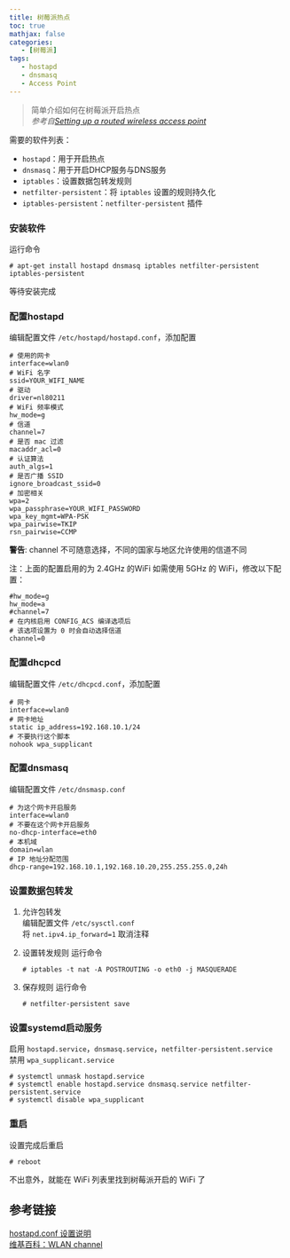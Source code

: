```yaml
---
title: 树莓派热点
toc: true
mathjax: false
categories:
   - [树莓派]
tags:
   - hostapd
   - dnsmasq
   - Access Point
---
```


> 简单介绍如何在树莓派开启热点  
> *参考自[Setting up a routed wireless access point](https://www.raspberrypi.org/documentation/computers/configuration.html#setting-up-a-routed-wireless-access-point)*

需要的软件列表：
- `hostapd`：用于开启热点
- `dnsmasq`：用于开启DHCP服务与DNS服务
- `iptables`：设置数据包转发规则
- `netfilter-persistent`：将 `iptables` 设置的规则持久化
- `iptables-persistent`：`netfilter-persistent` 插件

### 安装软件
运行命令
```shell
# apt-get install hostapd dnsmasq iptables netfilter-persistent iptables-persistent
```
等待安装完成

### 配置hostapd
编辑配置文件 `/etc/hostapd/hostapd.conf`，添加配置
```
# 使用的网卡
interface=wlan0
# WiFi 名字
ssid=YOUR_WIFI_NAME
# 驱动
driver=nl80211
# WiFi 频率模式
hw_mode=g
# 信道
channel=7
# 是否 mac 过滤
macaddr_acl=0
# 认证算法
auth_algs=1
# 是否广播 SSID
ignore_broadcast_ssid=0
# 加密相关
wpa=2
wpa_passphrase=YOUR_WIFI_PASSWORD
wpa_key_mgmt=WPA-PSK
wpa_pairwise=TKIP
rsn_pairwise=CCMP
```
**警告**:
channel 不可随意选择，不同的国家与地区允许使用的信道不同  

注：上面的配置启用的为 2.4GHz 的WiFi
如需使用 5GHz 的 WiFi，修改以下配置：
```
#hw_mode=g
hw_mode=a
#channel=7
# 在内核启用 CONFIG_ACS 编译选项后
# 该选项设置为 0 时会自动选择信道
channel=0
```


### 配置dhcpcd
编辑配置文件 `/etc/dhcpcd.conf`，添加配置
```
# 网卡
interface=wlan0
# 网卡地址
static ip_address=192.168.10.1/24
# 不要执行这个脚本 
nohook wpa_supplicant
```

### 配置dnsmasq
编辑配置文件 `/etc/dnsmasp.conf`
```
# 为这个网卡开启服务
interface=wlan0
# 不要在这个网卡开启服务
no-dhcp-interface=eth0
# 本机域
domain=wlan
# IP 地址分配范围
dhcp-range=192.168.10.1,192.168.10.20,255.255.255.0,24h
```

### 设置数据包转发
1. 允许包转发  
   编辑配置文件 `/etc/sysctl.conf`  
   将 `net.ipv4.ip_forward=1` 取消注释

2. 设置转发规则
   运行命令
   ```shell
   # iptables -t nat -A POSTROUTING -o eth0 -j MASQUERADE 
   ```

3. 保存规则
   运行命令
   ```shell
   # netfilter-persistent save
   ```

### 设置systemd启动服务
启用 `hostapd.service`，`dnsmasq.service`，`netfilter-persistent.service`  
禁用 `wpa_supplicant.service`
```shell
# systemctl unmask hostapd.service
# systemctl enable hostapd.service dnsmasq.service netfilter-persistent.service
# systemctl disable wpa_supplicant
```

### 重启
设置完成后重启
```shell
# reboot
```

不出意外，就能在 WiFi 列表里找到树莓派开启的 WiFi 了

## 参考链接
[hostapd.conf 设置说明](https://w1.fi/cgit/hostap/plain/hostapd/hostapd.conf)  
[维基百科：WLAN channel](https://en.wikipedia.org/wiki/List_of_WLAN_channels)
